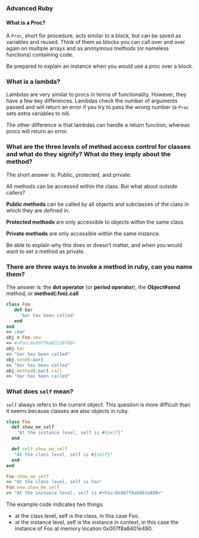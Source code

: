 ### Advanced Ruby
#### What is a Proc?
A `Proc`, short for procedure, acts similar to a block, but can be saved as variables and reused. Think of them as blocks you can call over and over again on multiple arrays and as anonymous methods (or nameless functions) containing code.

Be prepared to explain an instance when you would use a proc over a block.

### What is a lambda?
Lambdas are very similar to procs in terms of functionality. However, they have a few key differences. Lambdas check the number of arguments passed and will return an error if you try to pass the wrong number (a `Proc` sets extra variables to nil).

The other difference is that lambdas can handle a return function, whereas procs will return an error.

### What are the three levels of method access control for classes and what do they signify? What do they imply about the method?

The short answer is: Public, protected, and private.

All methods can be accessed within the class. But what about outside callers?

**Public methods** can be called by all objects and subclasses of the class in which they are defined in.

**Protected methods** are only accessible to objects within the same class.

**Private methods** are only accessible within the same instance.

Be able to explain why this does or doesn’t matter, and when you would want to set a method as private.

### There are three ways to invoke a method in ruby, can you name them?
The answer is: the **dot operator** (or **period operator**), the **Object#send** method, or **method(:foo).call**

```ruby
class Foo
   def bar
     'bar has been called'
   end   
end  
=> :bar
obj = Foo.new
=> #<Foo:0x007f8a83139fb0>
obj.bar
=> "bar has been called"
obj.send(:bar)
=> "bar has been called"
obj.method(:bar).call
=> "bar has been called"
```
### What does `self` mean?

`self` always refers to the current object. This question is more difficult than it seems because classes are also objects in ruby.

```ruby
class Foo
  def show_me_self
    "At the instance level, self is #{self}"
  end  

  def self.show_me_self
   "At the class level, self is #{self}"
  end  
end  

Foo.show_me_self
=> "At the class level, self is Foo"
Foo.new.show_me_self
=> "At the instance level, self is #<Foo:0x007f8a8401e490>"
```
The example code indicates two things:

- at the class level, self is the class, in this case Foo.
- at the instance level, self is the instance in context, in this case the instance of Foo at memory location 0x007f8a8401e490.
